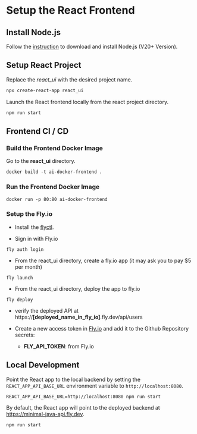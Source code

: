 # Setup the React Frontend

## Install Node.js

Follow the [instruction](https://nodejs.org/en/download/package-manager) to download and install Node.js (V20+ Version).

## Setup React Project

Replace the _react_ui_ with the desired project name.

```bash
npx create-react-app react_ui
```

Launch the React frontend locally from the react project directory.

```bash
npm run start
```

## Frontend CI / CD

### Build the Frontend Docker Image

Go to the **react_ui** directory.

```shell
docker build -t ai-docker-frontend .
```

### Run the Frontend Docker Image

```shell
docker run -p 80:80 ai-docker-frontend
```

### Setup the Fly.io

- Install the [flyctl](https://fly.io/docs/hands-on/install-flyctl/).

- Sign in with Fly.io

```shell
fly auth login
```

- From the react_ui directory, create a fly.io app (it may ask you to pay $5 per month)

```shell
fly launch
```

- From the react_ui directory, deploy the app to fly.io

```shell
fly deploy
```

- verify the deployed API at https://**[deployed_name_in_fly_io]**.fly.dev/api/users

- Create a new access token in [Fly.io](https://fly.io/user/personal_access_tokens) and add it to the Github Repository secrets:

  - **FLY_API_TOKEN**: from Fly.io

## Local Development

Point the React app to the local backend by setting the `REACT_APP_API_BASE_URL` environment variable to `http://localhost:8080`.

```shell
REACT_APP_API_BASE_URL=http://localhost:8080 npm run start
```

By default, the React app will point to the deployed backend at https://minimal-java-api.fly.dev.

```shell
npm run start
```
